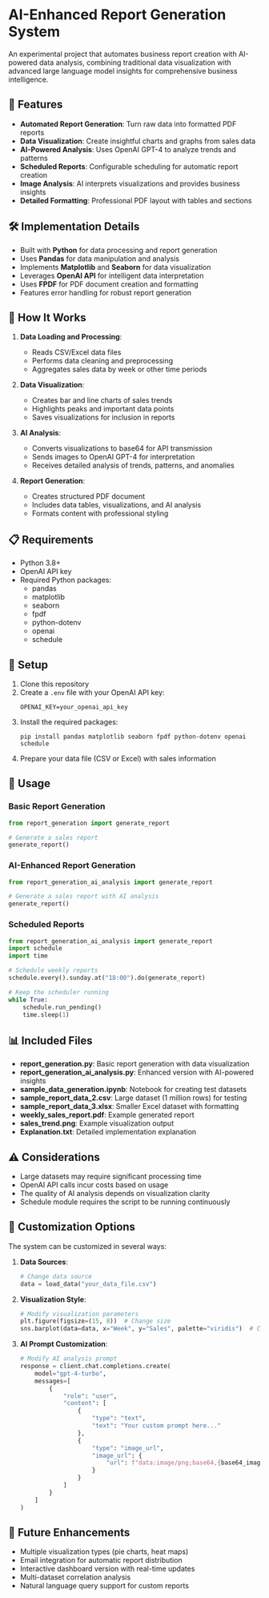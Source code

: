 # AI-Enhanced Report Generation System

An experimental project that automates business report creation with AI-powered data analysis, combining traditional data visualization with advanced large language model insights for comprehensive business intelligence.

## 🚀 Features

- **Automated Report Generation**: Turn raw data into formatted PDF reports
- **Data Visualization**: Create insightful charts and graphs from sales data
- **AI-Powered Analysis**: Uses OpenAI GPT-4 to analyze trends and patterns
- **Scheduled Reports**: Configurable scheduling for automatic report creation
- **Image Analysis**: AI interprets visualizations and provides business insights
- **Detailed Formatting**: Professional PDF layout with tables and sections

## 🛠️ Implementation Details

- Built with **Python** for data processing and report generation
- Uses **Pandas** for data manipulation and analysis
- Implements **Matplotlib** and **Seaborn** for data visualization
- Leverages **OpenAI API** for intelligent data interpretation
- Uses **FPDF** for PDF document creation and formatting
- Features error handling for robust report generation

## 🧩 How It Works

1. **Data Loading and Processing**:

   - Reads CSV/Excel data files
   - Performs data cleaning and preprocessing
   - Aggregates sales data by week or other time periods
2. **Data Visualization**:

   - Creates bar and line charts of sales trends
   - Highlights peaks and important data points
   - Saves visualizations for inclusion in reports
3. **AI Analysis**:

   - Converts visualizations to base64 for API transmission
   - Sends images to OpenAI GPT-4 for interpretation
   - Receives detailed analysis of trends, patterns, and anomalies
4. **Report Generation**:

   - Creates structured PDF document
   - Includes data tables, visualizations, and AI analysis
   - Formats content with professional styling

## 📋 Requirements

- Python 3.8+
- OpenAI API key
- Required Python packages:
  - pandas
  - matplotlib
  - seaborn
  - fpdf
  - python-dotenv
  - openai
  - schedule

## 🔧 Setup

1. Clone this repository
2. Create a `.env` file with your OpenAI API key:
   ```
   OPENAI_KEY=your_openai_api_key
   ```
3. Install the required packages:
   ```
   pip install pandas matplotlib seaborn fpdf python-dotenv openai schedule
   ```
4. Prepare your data file (CSV or Excel) with sales information

## 🚀 Usage

### Basic Report Generation

```python
from report_generation import generate_report

# Generate a sales report
generate_report()
```

### AI-Enhanced Report Generation

```python
from report_generation_ai_analysis import generate_report

# Generate a sales report with AI analysis
generate_report()
```

### Scheduled Reports

```python
from report_generation_ai_analysis import generate_report
import schedule
import time

# Schedule weekly reports
schedule.every().sunday.at("18:00").do(generate_report)

# Keep the scheduler running
while True:
    schedule.run_pending()
    time.sleep(1)
```

## 📊 Included Files

- **report_generation.py**: Basic report generation with data visualization
- **report_generation_ai_analysis.py**: Enhanced version with AI-powered insights
- **sample_data_generation.ipynb**: Notebook for creating test datasets
- **sample_report_data_2.csv**: Large dataset (1 million rows) for testing
- **sample_report_data_3.xlsx**: Smaller Excel dataset with formatting
- **weekly_sales_report.pdf**: Example generated report
- **sales_trend.png**: Example visualization output
- **Explanation.txt**: Detailed implementation explanation

## ⚠️ Considerations

- Large datasets may require significant processing time
- OpenAI API calls incur costs based on usage
- The quality of AI analysis depends on visualization clarity
- Schedule module requires the script to be running continuously

## 🔄 Customization Options

The system can be customized in several ways:

1. **Data Sources**:

   ```python
   # Change data source
   data = load_data("your_data_file.csv")
   ```
2. **Visualization Style**:

   ```python
   # Modify visualization parameters
   plt.figure(figsize=(15, 8))  # Change size
   sns.barplot(data=data, x="Week", y="Sales", palette="viridis")  # Change colors
   ```
3. **AI Prompt Customization**:

   ```python
   # Modify AI analysis prompt
   response = client.chat.completions.create(
       model="gpt-4-turbo",
       messages=[
           {
               "role": "user",
               "content": [
                   {
                       "type": "text",
                       "text": "Your custom prompt here..."
                   },
                   {
                       "type": "image_url",
                       "image_url": {
                           "url": f"data:image/png;base64,{base64_image}"
                       }
                   }
               ]
           }
       ]
   )
   ```

## 📝 Future Enhancements

- Multiple visualization types (pie charts, heat maps)
- Email integration for automatic report distribution
- Interactive dashboard version with real-time updates
- Multi-dataset correlation analysis
- Natural language query support for custom reports
